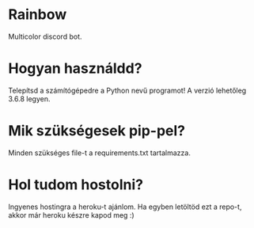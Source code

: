 # Rainbow
Multicolor discord bot.

# Hogyan használdd?
Telepítsd a számítógépedre a Python nevű programot! A verzió lehetőleg 3.6.8 legyen.

# Mik szükségesek pip-pel?
Minden szükséges file-t a requirements.txt tartalmazza. 

# Hol tudom hostolni?
Ingyenes hostingra a heroku-t ajánlom. Ha egyben letöltöd ezt a repo-t, akkor már heroku készre kapod meg :)

